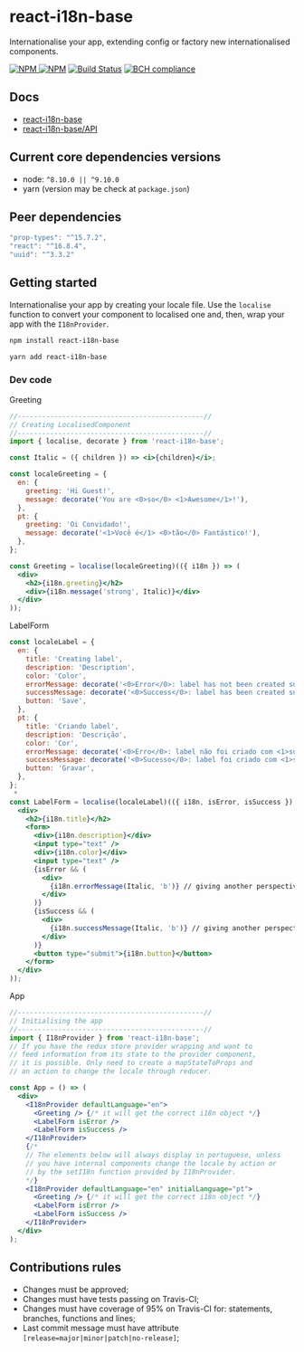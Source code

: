 # react-i18n-base

Internationalise your app, extending config or factory new internationalised components.

[![NPM](https://img.shields.io/npm/v/react-i18n-base.svg?style=flat-square) ![NPM](https://img.shields.io/npm/dm/react-i18n-base.svg?style=flat-square)](https://www.npmjs.com/package/react-i18n-base)
[![Build Status](https://img.shields.io/travis/daniloster/react-i18n-base/master.svg?style=flat-square)](https://travis-ci.org/daniloster/react-i18n-base) [![BCH compliance](https://bettercodehub.com/edge/badge/daniloster/react-i18n-base?branch=master)](https://bettercodehub.com/)

## Docs

- [react-i18n-base](https://github.com/daniloster/react-i18n-base/blob/master/README.md)
- [react-i18n-base/API](https://github.com/daniloster/react-i18n-base/blob/master/API.md)

## Current core dependencies versions

- node: `^8.10.0 || ^9.10.0`
- yarn (version may be check at `package.json`)

## Peer dependencies

```js static
"prop-types": "^15.7.2",
"react": "^16.8.4",
"uuid": "^3.3.2"
```

## Getting started

Internationalise your app by creating your locale file. Use the `localise` function to convert your component to localised one and, then, wrap your app with the `I18nProvider`.

```sh static
npm install react-i18n-base
```

```sh static
yarn add react-i18n-base
```

### Dev code

Greeting

```jsx static
//----------------------------------------------//
// Creating LocalisedComponent
//----------------------------------------------//
import { localise, decorate } from 'react-i18n-base';

const Italic = ({ children }) => <i>{children}</i>;

const localeGreeting = {
  en: {
    greeting: 'Hi Guest!',
    message: decorate('You are <0>so</0> <1>Awesome</1>!'),
  },
  pt: {
    greeting: 'Oi Convidado!',
    message: decorate('<1>Você é</1> <0>tão</0> Fantástico!'),
  },
};

const Greeting = localise(localeGreeting)(({ i18n }) => (
  <div>
    <h2>{i18n.greeting}</h2>
    <div>{i18n.message('strong', Italic)}</div>
  </div>
));
```

LabelForm

```jsx static
const localeLabel = {
  en: {
    title: 'Creating label',
    description: 'Description',
    color: 'Color',
    errorMessage: decorate('<0>Error</0>: label has not been created successfully.'),
    successMessage: decorate('<0>Success</0>: label has been created successfully!'),
    button: 'Save',
  },
  pt: {
    title: 'Criando label',
    description: 'Descrição',
    color: 'Cor',
    errorMessage: decorate('<0>Erro</0>: label não foi criado com <1>sucesso</1>.'),
    successMessage: decorate('<0>Sucesso</0>: label foi criado com <1>sucesso</1>!'),
    button: 'Gravar',
  },
};
 *
const LabelForm = localise(localeLabel)(({ i18n, isError, isSuccess }) => (
  <div>
    <h2>{i18n.title}</h2>
    <form>
      <div>{i18n.description}</div>
      <input type="text" />
      <div>{i18n.color}</div>
      <input type="text" />
      {isError && (
        <div>
          {i18n.errorMessage(Italic, 'b')} // giving another perspective
        </div>
      )}
      {isSuccess && (
        <div>
          {i18n.successMessage(Italic, 'b')} // giving another perspective
        </div>
      )}
      <button type="submit">{i18n.button}</button>
    </form>
  </div>
));
```

App

```jsx static
//----------------------------------------------//
// Initialising the app
//----------------------------------------------//
import { I18nProvider } from 'react-i18n-base';
// If you have the redux store provider wrapping and want to
// feed information from its state to the provider component,
// it is possible. Only need to create a mapStateToProps and
// an action to change the locale through reducer.

const App = () => (
  <div>
    <I18nProvider defaultLanguage="en">
      <Greeting /> {/* it will get the correct i18n object */}
      <LabelForm isError />
      <LabelForm isSuccess />
    </I18nProvider>
    {/*
    // The elements below will always display in portuguese, unless
    // you have internal components change the locale by action or
    // by the setI18n function provided by I18nProvider.
    */}
    <I18nProvider defaultLanguage="en" initialLanguage="pt">
      <Greeting /> {/* it will get the correct i18n object */}
      <LabelForm isError />
      <LabelForm isSuccess />
    </I18nProvider>
  </div>
);
```

## Contributions rules

- Changes must be approved;
- Changes must have tests passing on Travis-CI;
- Changes must have coverage of 95% on Travis-CI for: statements, branches, functions and lines;
- Last commit message must have attribute `[release=major|minor|patch|no-release]`;
